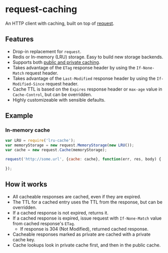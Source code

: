 # request-caching

An HTTP client with caching, built on top of [request](https://github.com/mikeal/request).

## Features

* Drop-in replacement for `request`.
* Redis or In-memory (LRU) storage. Easy to build new storage backends.
* Supports both [public and private caching](http://www.w3.org/Protocols/rfc2616/rfc2616-sec14.html#sec14.9.1).
* Takes advantage of the `ETag` response header by using the `If-None-Match` request header.
* Takes advantage of the `Last-Modified` response header by using the `If-Modified-Since` request header.
* Cache TTL is based on the `Expires` response header or `max-age` value in `Cache-Control`, but can be overridden.
* Highly customizeable with sensible defaults.

## Example

### In-memory cache

```javascript
var LRU = require('lru-cache');
var memoryStorage = new request.MemoryStorage(new LRU());
var cache = new request.Cache(memoryStorage);

request('http://some.url', {cache: cache}, function(err, res, body) {
  
});
```

## How it works

* All cacheable responses are cached, even if they are expired.
* The TTL for a cached entry uses the TTL from the response, but can be overridden.
* If a cached response is not expired, returns it.
* If a cached response is expired, issue request with `If-None-Match` value from cached response's `ETag`.
  * If response is 304 (Not Modified), returned cached response.
* Cacheable responses marked as private are cached with a private cache key.
* Cache lookups look in private cache first, and then in the public cache.
